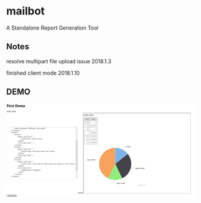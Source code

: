 # mailbot
A Standalone Report Generation Tool

## Notes

resolve multipart file upload issue
2018.1.3

finished client mode
2018.1.10

## DEMO

<img src="https://github.com/linshuguang/mailbot/blob/master/cases/demo/20171219.JPG"   alt="demo1" align=left />



